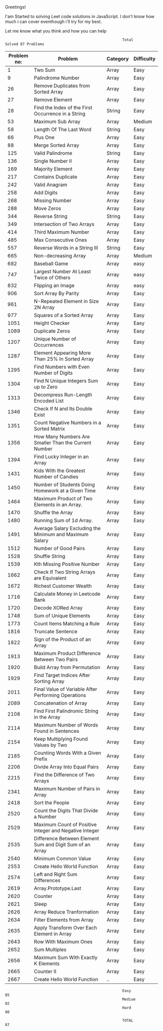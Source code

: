 Greetings!

I'am Started to solving Leet code solutions in JavaScript. I don't know how much i can cover eventhough i'll try for my best.

Let me know what you think and how you can help

                                                          Total                 Solved 87 Problems

| Problem no: | Problem                                                  | Category | Difficulty |
| ----------- | -------------------------------------------------------- | -------- | ---------- |
| 1           | Two Sum                                                  | Array    | Easy       |
| 9           | Palindrome Number                                        | Array    | Easy       |
| 26          | Remove Duplicates from Sorted Array                      | Array    | Easy       |
| 27          | Remove Element                                           | Array    | Easy       |
| 28          | Find the Index of the First Occurrence in a String       | String   | Easy       |
| 53          | Maximum Sub Array                                        | Array    | Medium     |
| 58          | Length Of The Last Word                                  | String   | Easy       |
| 66          | Plus One                                                 | Array    | Easy       |
| 88          | Merge Sorted Array                                       | Array    | Easy       |
| 125         | Valid Palindrome                                         | String   | Easy       |
| 136         | Single Number II                                         | Array    | Easy       |
| 169         | Majority Element                                         | Array    | Easy       |
| 217         | Contains Duplicate                                       | Array    | Easy       |
| 242         | Valid Anagram                                            | Array    | Easy       |
| 258         | Add Digits                                               | Array    | Easy       |
| 268         | Missing Number                                           | Array    | Easy       |
| 288         | Move Zeros                                               | Array    | Easy       |
| 344         | Reverse String                                           | String   | Easy       |
| 349         | Intersection of Two Arrays                               | Array    | Easy       |
| 414         | Third Maximum Number                                     | Array    | Easy       |
| 485         | Max Consecutive Ones                                     | Array    | Easy       |
| 557         | Reverse Words in a String III                            | String   | Easy       |
| 665         | Non-decreasing Array                                     | Array    | Medium     |
| 682         | Baseball Game                                            | Array    | easy       |
| 747         | Largest Number At Least Twice of Others                  | Array    | easy       |
| 832         | Flipping an Image                                        | Array    | easy       |
| 906         | Sort Array By Parity                                     | Array    | Easy       |
| 961         | N-Repeated Element in Size 2N Array                      | Array    | Easy       |
| 977         | Squares of a Sorted Array                                | Array    | Easy       |
| 1051        | Height Checker                                           | Array    | Easy       |
| 1089        | Duplicate Zeros                                          | Array    | Easy       |
| 1207        | Unique Number of Occurrences                             | Array    | Easy       |
| 1287        | Element Appearing More Than 25% In Sorted Array          | Array    | Easy       |
| 1295        | Find Numbers with Even Number of Digits                  | Array    | Easy       |
| 1304        | Find N Unique Integers Sum up to Zero                    | Array    | Easy       |
| 1313        | Decompress Run-Length Encoded List                       | Array    | Easy       |
| 1346        | Check If N and Its Double Exist                          | Array    | Easy       |
| 1351        | Count Negative Numbers in a Sorted Matrix                | Array    | Easy       |
| 1356        | How Many Numbers Are Smaller Than the Current Number     | Array    | Easy       |
| 1394        | Find Lucky Integer in an Array                           | Array    | Easy       |
| 1431        | Kids With the Greatest Number of Candies                 | Array    | Easy       |
| 1450        | Number of Students Doing Homework at a Given Time        | Array    | Easy       |
| 1464        | Maximum Product of Two Elements in an Array.             | Array    | Easy       |
| 1470        | Shuffle the Array                                        | Array    | Easy       |
| 1480        | Running Sum of 1d Array.                                 | Array    | Easy       |
| 1491        | Average Salary Excluding the Minimum and Maximum Salary  | Array    | Easy       |
| 1512        | Number of Good Pairs                                     | Array    | Easy       |
| 1528        | Shuffle String                                           | Array    | Easy       |
| 1539        | Kth Missing Positive Number                              | Array    | Easy       |
| 1662        | Check If Two String Arrays are Equivalent                | Array    | Easy       |
| 1672        | Richest Customer Wealth                                  | Array    | Easy       |
| 1716        | Calculate Money in Leetcode Bank                         | Array    | Easy       |
| 1720        | Decode XORed Array                                       | Array    | Easy       |
| 1748        | Sum of Unique Elements                                   | Array    | Easy       |
| 1773        | Count Items Matching a Rule                              | Array    | Easy       |
| 1816        | Truncate Sentence                                        | Array    | Easy       |
| 1822        | Sign of the Product of an Array                          | Array    | Easy       |
| 1913        | Maximum Product Difference Between Two Pairs             | Array    | Easy       |
| 1920        | Build Array from Permutation                             | Array    | Easy       |
| 1929        | Find Target Indices After Sorting Array                  | Array    | Easy       |
| 2011        | Final Value of Variable After Performing Operations      | Array    | Easy       |
| 2089        | Concatenation of Array                                   | Array    | Easy       |
| 2108        | Find First Palindromic String in the Array               | Array    | Easy       |
| 2114        | Maximum Number of Words Found in Sentences               | Array    | Easy       |
| 2154        | Keep Multiplying Found Values by Two                     | Array    | Easy       |
| 2185        | Counting Words With a Given Prefix                       | Array    | Easy       |
| 2206        | Divide Array Into Equal Pairs                            | Array    | Easy       |
| 2215        | Find the Difference of Two Arrays                        | Array    | Easy       |
| 2341        | Maximum Number of Pairs in Array                         | Array    | Easy       |
| 2418        | Sort the People                                          | Array    | Easy       |
| 2520        | Count the Digits That Divide a Number                    | Array    | Easy       |
| 2529        | Maximum Count of Positive Integer and Negative Integer   | Array    | Easy       |
| 2535        | Difference Between Element Sum and Digit Sum of an Array | Array    | Easy       |
| 2540        | Minimum Common Value                                     | Array    | Easy       |
| 2553        | Create Hello World Function                              | Array    | Easy       |
| 2574        | Left and Right Sum Differences                           | Array    | Easy       |
| 2619        | Array.Prototype.Last                                     | Array    | Easy       |
| 2620        | Counter                                                  | Array    | Easy       |
| 2621        | Sleep                                                    | Array    | Easy       |
| 2626        | Array Reduce Tranformation                               | Array    | Easy       |
| 2634        | Filter Elements from Array                               | Array    | Easy       |
| 2635        | Apply Transform Over Each Element in Array               | Array    | Easy       |
| 2643        | Row With Maximum Ones                                    | Array    | Easy       |
| 2652        | Sum Multiples                                            | Array    | Easy       |
| 2656        | Maximum Sum With Exactly K Elements                      | Array    | Easy       |
| 2665        | Counter II                                               | Array    | Easy       |
| 2667        | Create Hello World Function                              | ..       | Easy       |

                                                          Easy                  85
                                                          Medium                02
                                                          Hard                  00

                                                          TOTAL                 87
